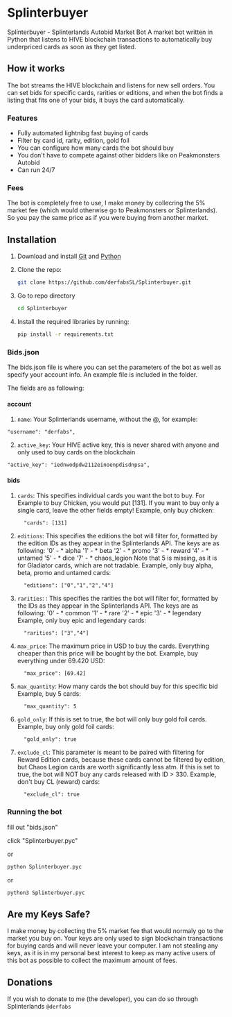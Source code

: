 # Splinterbuyer
Splinterbuyer - Splinterlands Autobid Market Bot
A market bot written in Python that listens to HIVE blockchain transactions to automatically buy underpriced cards as soon as they get listed.

## How it works
The bot streams the HIVE blockchain and listens for new sell orders. You can set bids for specific cards, rarities or editions, and when the bot finds a listing that fits one of your bids, it buys the card automatically.

### Features
- Fully automated lightnibg fast buying of cards
- Filter by card id, rarity, edition, gold foil
- You can configure how many cards the bot should buy
- You don't have to compete against other bidders like on Peakmonsters Autobid
- Can run 24/7

### Fees
The bot is completely free to use, I make money by collecring the 5% market fee (which would otherwise go to Peakmonsters or Splinterlands).
So you pay the same price as if you were buying from another market.

## Installation

1. Download and install [Git](https://git-scm.com/) and [Python](https://www.python.org/)
2. Clone the repo: 

      ```sh
      git clone https://github.com/derfabsSL/Splinterbuyer.git
      ```

3. Go to repo directory
      ```sh
      cd Splinterbuyer
      ```

4. Install the required libraries by running: 
      ```sh
      pip install -r requirements.txt
      ```

### Bids.json
The bids.json file is where you can set the parameters of the bot as well as specify your account info. An example file is included in the folder.

The fields are as following:

#### account

1. `name`: Your Splinterlands username, without the @, for example:
  ```
  "username": "derfabs",
  ```
2. `active_key`: Your HIVE active key, this is never shared with anyone and only used to buy cards on the blockchain
```
"active_key": "iednwodpdw2112einoenpdisdnpsa",
```
   
#### bids

1. `cards`: This specifies individual cards you want the bot to buy. For Example to buy Chicken, you would put [131].
          If you want to buy only a single card, leave the other fields empty!
          Example, only buy chicken:
      ```
        "cards": [131]
      ```
4. `editions`: This specifies the editions the bot will filter for, formatted by the edition IDs as they appear in the Splinterlands API. The keys are as following: 
      '0' - * alpha
      '1' - * beta
      '2' - * promo
      '3' - * reward
      '4' - * untamed
      '5' - * dice
      '7' - * chaos_legion
      Note that 5 is missing, as it is for Gladiator cards, which are not tradable.
      Example, only buy alpha, beta, promo and untamed cards:
      ```
        "editions": ["0","1","2","4"]
      ```
3. `rarities`: : This specifies the rarities the bot will filter for, formatted by the IDs as they appear in the Splinterlands API. The keys are as following: 
      '0' - * common
      '1' - * rare
      '2' - * epic
      '3' - * legendary
      Example, only buy epic and legendary cards:
      ```
        "rarities": ["3","4"]
      ```
4. `max_price`: The maximum price in USD to buy the cards. Everything cheaper than this price will be bought by the bot.
       Example, buy everything under 69.420 USD:
      ```
        "max_price": [69.42]
      ```
6. `max_quantity`: How many cards the bot should buy for this specific bid
 Example, buy 5 cards:
      ```
        "max_quantity": 5
      ```
8. `gold_only`: If this is set to true, the bot will only  buy gold foil cards.
  Example, buy only gold foil cards:
      ```
        "gold_only": true
      ```
10. `exclude_cl`: This parameter is meant to be paired with filtering for Reward Edition cards, because these cards cannot be filtered by edition, but Chaos Legion cards are worth significantly less atm. If this is set to true, the bot will NOT buy any cards released with ID > 330.
 Example, don't buy CL (reward) cards:
      ```
        "exclude_cl": true
      ```


### Running the bot

fill out "bids.json"

click "Splinterbuyer.pyc"

or
```sh
python Splinterbuyer.pyc
```
or
```sh
python3 Splinterbuyer.pyc
```

## Are my Keys Safe?

I make money by collecting the 5% market fee that would normaly go to the market you buy on.
Your keys are only used to sign blockchain transactions for buying cards and will never leave your computer.
I am not stealing any keys, as it is in my personal best interest to keep as many active users of this bot as possible to collect the maximum amount of fees.

## Donations

If you wish to donate to me (the developer), you can do so through Splinterlands
```@derfabs```

